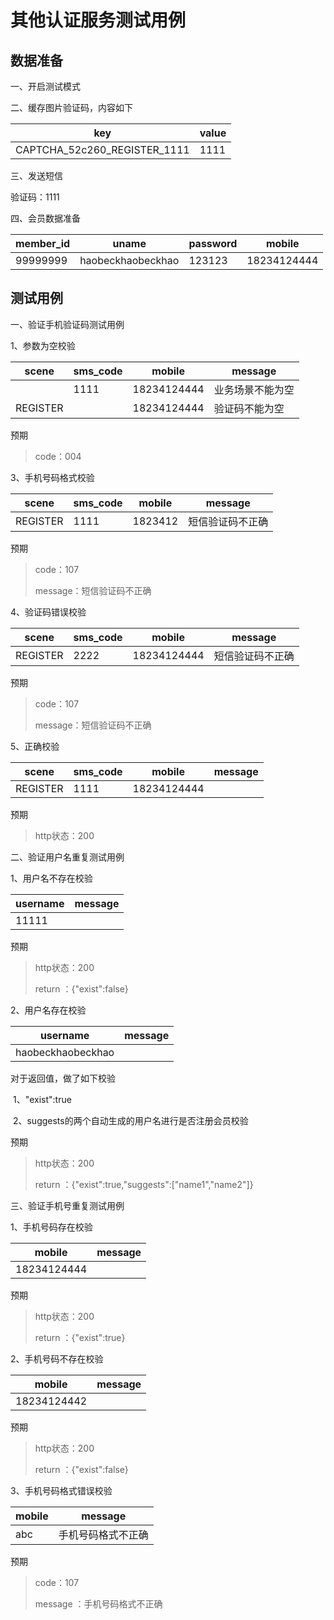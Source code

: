 # 其他认证服务测试用例

## 数据准备

一、开启测试模式

二、缓存图片验证码，内容如下

| key                          | value |
| ---------------------------- | ----- |
| CAPTCHA_52c260_REGISTER_1111 | 1111  |

三、发送短信

验证码：1111

四、会员数据准备

| member_id | uname             | password | mobile      |
| --------- | ----------------- | -------- | ----------- |
| 99999999  | haobeckhaobeckhao | 123123   | 18234124444 |

## 测试用例

一、验证手机验证码测试用例

1、参数为空校验

| scene    | sms_code | mobile      | message          |
| -------- | -------- | ----------- | ---------------- |
|          | 1111     | 18234124444 | 业务场景不能为空 |
| REGISTER |          | 18234124444 | 验证码不能为空   |

预期

> code：004

3、手机号码格式校验

| scene    | sms_code | mobile  | message          |
| -------- | -------- | ------- | ---------------- |
| REGISTER | 1111     | 1823412 | 短信验证码不正确 |

预期

> code：107
>
> message：短信验证码不正确

4、验证码错误校验

| scene    | sms_code | mobile      | message          |
| -------- | -------- | ----------- | ---------------- |
| REGISTER | 2222     | 18234124444 | 短信验证码不正确 |

预期

> code：107
>
> message：短信验证码不正确

5、正确校验

| scene    | sms_code | mobile      | message |
| -------- | -------- | ----------- | ------- |
| REGISTER | 1111     | 18234124444 |         |

预期

> http状态：200

二、验证用户名重复测试用例

1、用户名不存在校验

| username | message |
| -------- | ------- |
| 11111    |         |

预期

> http状态：200
>
> return ：{"exist":false}

2、用户名存在校验

| username          | message |
| ----------------- | ------- |
| haobeckhaobeckhao |         |

对于返回值，做了如下校验

​	1、"exist":true

​	2、suggests的两个自动生成的用户名进行是否注册会员校验

预期

> http状态：200
>
> return ：{"exist":true,"suggests":["name1","name2"]}

三、验证手机号重复测试用例

1、手机号码存在校验

| mobile      | message |
| ----------- | ------- |
| 18234124444 |         |

预期

> http状态：200
>
> return ：{"exist":true}

2、手机号码不存在校验

| mobile      | message |
| ----------- | ------- |
| 18234124442 |         |

预期

> http状态：200
>
> return ：{"exist":false}

3、手机号码格式错误校验

| mobile | message            |
| ------ | ------------------ |
| abc    | 手机号码格式不正确 |

预期

> code：107
>
> message ：手机号码格式不正确
